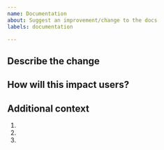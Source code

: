 ```yaml
---
name: Documentation
about: Suggest an improvement/change to the docs
labels: documentation

---
```



## Describe the change
<!-- A clear and concise description of what you want to happen. -->


## How will this impact users?




## Additional context
<!-- Add any other context or screenshots about the feature request here. -->

1. 
1. 
1. 

